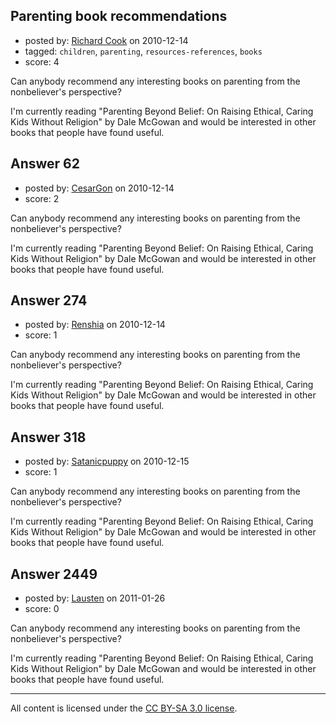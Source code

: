 ## Parenting book recommendations

- posted by: [Richard Cook](https://stackexchange.com/users/-1/65-richard-cook) on 2010-12-14
- tagged: `children`, `parenting`, `resources-references`, `books`
- score: 4

Can anybody recommend any interesting books on parenting from the nonbeliever's perspective?

I'm currently reading "Parenting Beyond Belief: On Raising Ethical, Caring Kids Without Religion" by Dale McGowan and would be interested in other books that people have found useful.


## Answer 62

- posted by: [CesarGon](https://stackexchange.com/users/-1/80-cesargon) on 2010-12-14
- score: 2

Can anybody recommend any interesting books on parenting from the nonbeliever's perspective?

I'm currently reading "Parenting Beyond Belief: On Raising Ethical, Caring Kids Without Religion" by Dale McGowan and would be interested in other books that people have found useful.


## Answer 274

- posted by: [Renshia](https://stackexchange.com/users/-1/184-renshia) on 2010-12-14
- score: 1

Can anybody recommend any interesting books on parenting from the nonbeliever's perspective?

I'm currently reading "Parenting Beyond Belief: On Raising Ethical, Caring Kids Without Religion" by Dale McGowan and would be interested in other books that people have found useful.


## Answer 318

- posted by: [Satanicpuppy](https://stackexchange.com/users/-1/169-satanicpuppy) on 2010-12-15
- score: 1

Can anybody recommend any interesting books on parenting from the nonbeliever's perspective?

I'm currently reading "Parenting Beyond Belief: On Raising Ethical, Caring Kids Without Religion" by Dale McGowan and would be interested in other books that people have found useful.


## Answer 2449

- posted by: [Lausten](https://stackexchange.com/users/-1/584-lausten) on 2011-01-26
- score: 0

Can anybody recommend any interesting books on parenting from the nonbeliever's perspective?

I'm currently reading "Parenting Beyond Belief: On Raising Ethical, Caring Kids Without Religion" by Dale McGowan and would be interested in other books that people have found useful.



---

All content is licensed under the [CC BY-SA 3.0 license](https://creativecommons.org/licenses/by-sa/3.0/).
